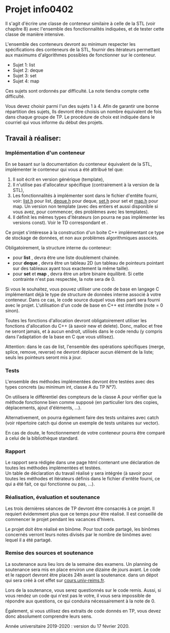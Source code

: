 # Projet info0402

Il s'agit d'écrire une classe de conteneur similaire à celle de la STL (voir chapitre 8) avec l'ensemble des fonctionnalités indiquées, et de tester cette classe de manière intensive.

L'ensemble des conteneurs devront au minimum respecter les spécifications des conteneurs de la STL, fournir des itérateurs permettant aux maximums d'algorithmes possibles de fonctionner sur le conteneur.

  * Sujet 1: list
  * Sujet 2: deque
  * Sujet 3: set
  * Sujet 4: map

Ces sujets sont ordonnés par difficulté. La note tiendra compte cette difficulté.

Vous devez choisir parmi l'un des sujets 1 à 4. Afin de garantir une bonne répartition des sujets, Ils devront être choisis un nombre équivalent de fois dans chaque groupe de TP. Le procédure de choix est indiquée dans le courriel qui vous informe du début des projets.

## Travail à réaliser:

### Implémentation d'un conteneur

En se basant sur la documentation du conteneur équivalent de la STL, implémenter le conteneur qui vous a été attribué tel que:
  1. Il soit écrit en version générique (template),
  2. Il n'utilise pas d'allocateur spécifique (contrairement à la version de la STL),
  3. Les fonctionnalités à implémenter sont dans le fichier d'entête fourni, voir: [list.h](list/list.h) pour list, [deque.h](deque/deque.h) pour deque, [set.h](set/set.h) pour set et [map.h](map/map.h) pour map. Un version non template (avec des entiers et aussi disponible si vous avez, pour commencer, des problèmes avec les templates).
  4. Il définit les mêmes types d'itérateurs (on pourra ne pas implémenter les versions const). Voir le TD correspondant et [](http://www.cs.northwestern.edu/%7Eriesbeck/programming/c++/stl-iterator-define.html).

Ce projet s'intéresse à la construction d'un boite C++ implémentant ce type de stockage de données, et non aux problèmes algorithmiques associés.

Obligatoirement, la structure interne du conteneur:
* pour **list** , devra être une liste doublement chainée.
* pour **deque** , devra être un tableau 2D (un tableau de pointeurs pointant sur des tableaux ayant tous exactement la même taille).
* pour **set** et **map** , devra être un arbre binaire équilibré.
Si cette contrainte n'est pas respectée, la note sera de 0.

Si vous le souhaitez, vous pouvez utiliser une code de base en langage C implémentant déjà le type de structure de données interne associé à votre conteneur. Dans ce cas, le code source duquel vous êtes parti sera fourni avec le projet. L'utilisation d'un code de base en C++ est interdite (note = 0
sinon).

Toutes les fonctions d'allocation devront obligatoirement utiliser les fonctions d'allocation du C++ (à savoir new et delete). Donc, malloc et free ne seront jamais, et à aucun endroit, utilisés dans le code rendu (y compris dans l'adaptation de la base en C que vous utilisez).

Attention: dans le cas de list, l'ensemble des opérations spécifiques (merge, splice, remove, reverse) ne devront déplacer aucun élément de la liste; seuls les pointeurs seront mis à jour.

### Tests

L'ensemble des méthodes implémentées devront être testées avec des types concrets (au minimum int, classe A du TP N°7).

On utilisera le différentiel des compteurs de la classe A pour vérifier que la méthode fonctionne bien comme supposé (en particulier lors des copies, déplacements, ajout d'éléments, ...).

Alternativement, on pourra également faire des tests unitaires avec catch (voir répertoire catch qui donne un exemple de tests unitaires sur vector).

En cas de doute, le fonctionnement de votre conteneur pourra être comparé à celui de la bibliothèque standard.

### Rapport

Le rapport sera rédigée dans une page html contenant une déclaration de toutes les méthodes implémentées et testées.  
Un table de déclaration du travail réalisé y sera intégrée (à savoir pour toutes les méthodes et itérateurs définis dans le fichier d'entête fourni, ce qui a été fait, ce qui fonctionne ou pas, ...).  

### Réalisation, évaluation et soutenance

Les trois dernières séances de TP devront être consacrés à ce projet. Il requiert évidemment plus que ce temps pour être réalisé. Il est conseillé de commencer le projet pendant les vacances d'hivers.

Le projet doit être réalisé en binôme. Pour tout code partagé, les binômes concernés verront leurs notes divisés par le nombre de binômes avec lequel il a été partagé.

### Remise des sources et soutenance

La soutenance aura lieu lors de la semaine des examens. Un planning de soutenance sera mis en place environ une dizaine de jours avant. Le code et le rapport devront être placés 24h avant la soutenance. dans un dépot qui sera créé à cet effet sur [cours.univ-reims.fr](https://cours.univ-reims.fr/course/view.php?id=1664).  

Lors de la soutenance, vous serez questionnés sur le code remis. Aussi, si vous rendez un code qui n'est pas le votre, il vous sera impossible de répondre aux questions, ce qui conduira nécessairement à la note de 0.

Également, si vous utilisez des extraits de code donnés en TP, vous devez donc absolument comprendre leurs sens.

Année universitaire 2019-2020 : version du 17 février 2020.
